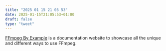 ```yaml
---
title: "2025 01 15 21 05 53"
date: 2025-01-15T21:05:53+01:00
draft: false
type: "tweet"
---
```

[FFmpeg By Example](https://ffmpegbyexample.com) is a documentation website to showcase all the unique and different ways to use FFmpeg.
